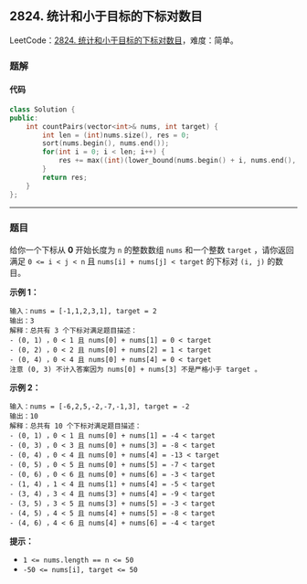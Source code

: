 ## 2824. 统计和小于目标的下标对数目

LeetCode：[2824. 统计和小于目标的下标对数目](https://leetcode.cn/problems/count-pairs-whose-sum-is-less-than-target/)，难度：简单。

### 题解

#### 代码

```c++
class Solution {
public:
    int countPairs(vector<int>& nums, int target) {
        int len = (int)nums.size(), res = 0;
        sort(nums.begin(), nums.end());
        for(int i = 0; i < len; i++) {
            res += max((int)(lower_bound(nums.begin() + i, nums.end(), target - nums[i]) - nums.begin() - i - 1), 0);
        }
        return res;
    }
};
```



---



### 题目

给你一个下标从 **0** 开始长度为 `n` 的整数数组 `nums` 和一个整数 `target` ，请你返回满足 `0 <= i < j < n` 且 `nums[i] + nums[j] < target` 的下标对 `(i, j)` 的数目。

 

**示例 1：**

```
输入：nums = [-1,1,2,3,1], target = 2
输出：3
解释：总共有 3 个下标对满足题目描述：
- (0, 1) ，0 < 1 且 nums[0] + nums[1] = 0 < target
- (0, 2) ，0 < 2 且 nums[0] + nums[2] = 1 < target 
- (0, 4) ，0 < 4 且 nums[0] + nums[4] = 0 < target
注意 (0, 3) 不计入答案因为 nums[0] + nums[3] 不是严格小于 target 。
```

**示例 2：**

```
输入：nums = [-6,2,5,-2,-7,-1,3], target = -2
输出：10
解释：总共有 10 个下标对满足题目描述：
- (0, 1) ，0 < 1 且 nums[0] + nums[1] = -4 < target
- (0, 3) ，0 < 3 且 nums[0] + nums[3] = -8 < target
- (0, 4) ，0 < 4 且 nums[0] + nums[4] = -13 < target
- (0, 5) ，0 < 5 且 nums[0] + nums[5] = -7 < target
- (0, 6) ，0 < 6 且 nums[0] + nums[6] = -3 < target
- (1, 4) ，1 < 4 且 nums[1] + nums[4] = -5 < target
- (3, 4) ，3 < 4 且 nums[3] + nums[4] = -9 < target
- (3, 5) ，3 < 5 且 nums[3] + nums[5] = -3 < target
- (4, 5) ，4 < 5 且 nums[4] + nums[5] = -8 < target
- (4, 6) ，4 < 6 且 nums[4] + nums[6] = -4 < target
```

 

**提示：**

- `1 <= nums.length == n <= 50`
- `-50 <= nums[i], target <= 50`


